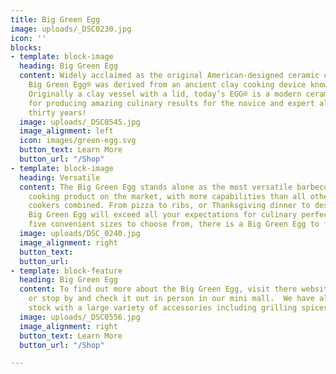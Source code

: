 ```yaml
---
title: Big Green Egg
image: uploads/_DSC0230.jpg
icon: ''
blocks:
- template: block-image
  heading: Big Green Egg
  content: Widely acclaimed as the original American-designed ceramic cooker, the
    Big Green Egg® was derived from an ancient clay cooking device known as a “kamado”.
    Originally a clay vessel with a lid, today’s EGG® is a modern ceramic marvel known
    for producing amazing culinary results for the novice and expert alike for over
    thirty years!
  image: uploads/_DSC0545.jpg
  image_alignment: left
  icon: images/green-egg.svg
  button_text: Learn More
  button_url: "/Shop"
- template: block-image
  heading: Versatile
  content: The Big Green Egg stands alone as the most versatile barbecue or outdoor
    cooking product on the market, with more capabilities than all other conventional
    cookers combined. From pizza to ribs, or Thanksgiving dinner to desserts, the
    Big Green Egg will exceed all your expectations for culinary perfection! With
    five convenient sizes to choose from, there is a Big Green Egg to fit every lifestyle!
  image: uploads/DSC_0240.jpg
  image_alignment: right
  button_text: 
  button_url: 
- template: block-feature
  heading: Big Green Egg
  content: To find out more about the Big Green Egg, visit there website at www.biggreenegg.com
    or stop by and check it out in person in our mini mall.  We have all sizes in
    stock with a large variety of accessories including grilling spices and sauces.
  image: uploads/_DSC0556.jpg
  image_alignment: right
  button_text: Learn More
  button_url: "/Shop"

---
```

